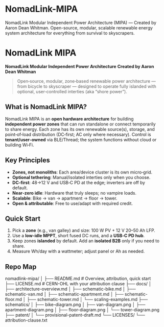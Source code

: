 # NomadLink-MIPA
NomadLink Modular Independent Power Architecture (MIPA) — Created by Aaron Dean Whitman. Open-source, modular, scalable renewable energy system architecture for everything from survival to skyscrapers.

# NomadLink MIPA
**NomadLink Modular Independent Power Architecture**
**Created by Aaron Dean Whitman**


> Open‑source, modular, zone‑based renewable power architecture — from bicycle to skyscraper — designed to operate fully islanded with optional, user‑controlled interties (aka “shore power”).


## What is NomadLink MIPA?
NomadLink MIPA is an **open hardware architecture** for building **independent power zones** that can run standalone or connect temporarily to share energy. Each zone has its own renewable source(s), storage, and point‑of‑load distribution (DC‑first; AC only where necessary). Control is **tenant/user‑owned** via BLE/Thread; the system functions without cloud or building Wi‑Fi.


## Key Principles
- **Zones, not monoliths**: Each area/device cluster is its own micro‑grid.
- **Optional tethering**: Manual/isolated interties only when you choose.
- **DC‑first**: 48→12 V and USB‑C PD at the edge; inverters are off by default.
- **Near‑zero idle**: Hardware that truly sleeps; no vampire loads.
- **Scalable**: Bike → van → apartment → floor → tower.
- **Open & attributable**: Free to use/adapt with required credit.


## Quick Start
1. Pick a **zone** (e.g., van galley) and size: 100 W PV + 12 V 20–50 Ah LFP.
2. Use a **low‑idle MPPT**, short fused DC runs, and a **USB‑C PD hub**.
3. Keep zones **islanded** by default. Add an **isolated B2B** only if you need to share.
4. Measure Wh/day with a wattmeter; adjust panel or Ah as needed.


## Repo Map

nomadlink-mipa/
│
├── README.md                # Overview, attribution, quick start
├── LICENSE.md               # CERN-OHL with your attribution clause
├── docs/
│   ├── architecture-overview.md
│   ├── schematic-bike.md
│   ├── schematic-van.md
│   ├── schematic-apartment.md
│   ├── schematic-floor.md
│   ├── schematic-tower.md
│   └── scaling-examples.md
├── schematics/
│   ├── bike-diagram.png
│   ├── van-diagram.png
│   ├── apartment-diagram.png
│   ├── floor-diagram.png
│   └── tower-diagram.png
├── patent/
│   └── provisional-patent-draft.md
└── LICENSES/
    └── attribution-clause.txt
